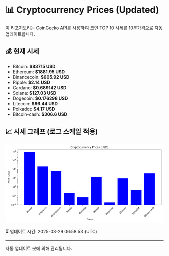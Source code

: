 
# 📊 Cryptocurrency Prices (Updated)

이 리포지토리는 CoinGecko API를 사용하여 코인 TOP 10 시세를 10분가격으로 자동 업데이트합니다.

## 💰 현재 시세
- Bitcoin: **$83715 USD**
- Ethereum: **$1881.95 USD**
- Binancecoin: **$605.92 USD**
- Ripple: **$2.14 USD**
- Cardano: **$0.689142 USD**
- Solana: **$127.03 USD**
- Dogecoin: **$0.176298 USD**
- Litecoin: **$86.44 USD**
- Polkadot: **$4.17 USD**
- Bitcoin-cash: **$306.6 USD**

## 📈 시세 그래프 (로그 스케일 적용)
![Crypto Prices](crypto_prices.png)

⏳ 업데이트 시간: 2025-03-29 06:58:53 (UTC)

---
자동 업데이트 봇에 의해 관리됩니다.
